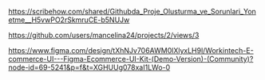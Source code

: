 https://scribehow.com/shared/Githubda_Proje_Olusturma_ve_Sorunlari_Yonetme__H5vwPO2rSkmruCE-b5NUJw

https://github.com/users/mancelina24/projects/2/views/3

https://www.figma.com/design/tXhNJv706AWM0lXlyxLH9l/Workintech-E-commerce-UI---Figma-Ecommerce-UI-Kit-(Demo-Version)-(Community)?node-id=69-5241&p=f&t=XGHUUg078xaI1LWo-0
